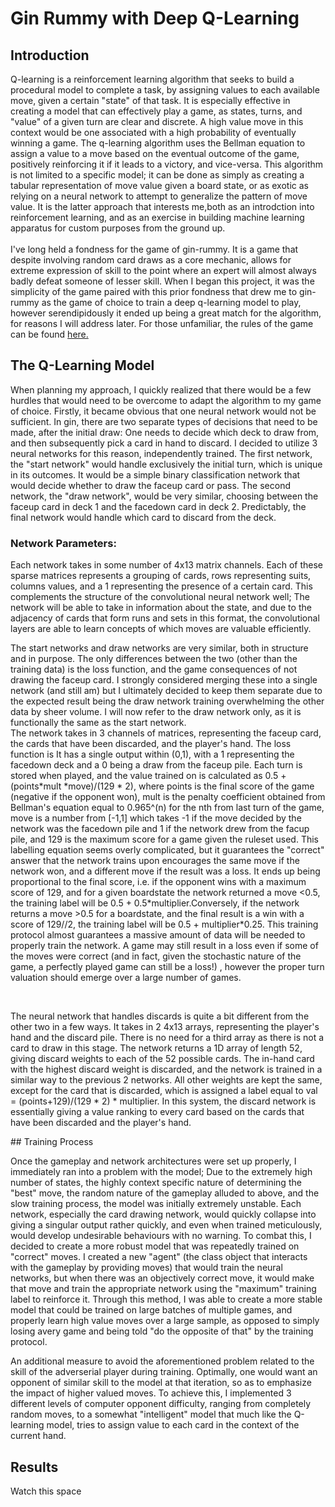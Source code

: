 # Gin Rummy with Deep Q-Learning

## Introduction
Q-learning is a reinforcement learning algorithm that seeks to build a procedural model to complete a task, by assigning values to each available move, given a certain "state"  of that task. It is especially effective in creating a model that can effectively play a game, as states, turns, and "value" of a given turn are clear and discrete. A high value move in this context would be one associated with a high probability of eventually winning a game. The q-learning algorithm uses the Bellman equation to assign a value to a move based on the eventual outcome of the game, positively reinforcing it if it leads to a victory, and vice-versa. This algorithm is not limited to a specific model; it can be done as simply as creating a tabular representation of move value given a board state, or as exotic as relying on a neural network to attempt to generalize the pattern of move value. It is the latter approach that interests me,both as an introdction into reinforcement learning, and as an exercise in building machine learning apparatus for custom purposes from the ground up. <br> <br>
I've long held a fondness for the game of gin-rummy. It is a game that despite involving random card draws as a core mechanic, allows for extreme expression of skill to the point where an expert will almost always badly defeat someone of lesser skill. When I began this project, it was the simplicity of the game paired with this prior fondness that drew me to gin-rummy as the game of choice to train a deep q-learning model to play, however serendipidously it ended up being a great match for the algorithm, for reasons I will address later. For those unfamiliar, the rules of the game can be found [here.](https://bicyclecards.com/how-to-play/gin-rummy/)

## The Q-Learning Model

When planning my approach, I quickly realized that there would be a few hurdles that would need to be overcome to adapt the algorithm to my game of choice. Firstly, it became obvious that one neural network would not be sufficient. In gin, there are two separate types of decisions that need to be made, after the initial draw: One needs to decide which deck to draw from, and then subsequently pick a card in hand to discard. I decided to utilize 3 neural networks for this reason, independently trained. The first network, the "start network" would handle exclusively the initial turn, which is unique in its outcomes. It would be a simple binary classification network that would decide whether to draw the faceup card or pass. The second network, the "draw network", would be very similar, choosing between the faceup card in deck 1 and the facedown card in deck 2. Predictably, the final network would handle which card to discard from the deck. 

### Network Parameters:
Each network takes in some number of 4x13 matrix channels. Each of these sparse matrices represents a grouping of cards, rows representing suits, columns values, and a 1 representing the presence of a certain card. This complements the structure of the convolutional neural network well; The network will be able to take in information about the state, and due to the adjacency of cards that form runs and sets in this format, the convolutional layers are able to learn concepts of which moves are valuable efficiently. 

<p>
  The start networks and draw networks are very similar, both in structure and in purpose. The only differences between the two (other than the training data) is the loss function, and the game consequences of not drawing the faceup card. I strongly considered merging these into a single network (and still am) but I ultimately decided to keep them separate due to the expected result being the draw network training overwhelming the other data by sheer volume.  I will now refer to the draw network only, as it is functionally the same as the start network.  

<br> 
The network takes in 3 channels of matrices, representing the faceup card, the cards that have been discarded, and the player's hand. The loss function is It has a single output within (0,1), with a 1 representing the facedown deck and a 0 being a draw from the faceup pile. Each turn is stored when played, and the value trained on is calculated as 0.5 +  (points*mult *move)/(129 * 2), where points is the final score of the game (negative if the opponent won), mult is the penalty coefficient obtained from Bellman's equation equal to 0.965^(n) for the nth from last turn of the game, move is a number from  [-1,1] which takes -1 if the move decided by the network was the facedown pile and 1 if the network drew from the facup pile, and 129 is the maximum score for a game given the ruleset used. This labelling equation seems overly complicated, but it guarantees the "correct" answer that the network trains upon encourages the same move if the network won, and a different move if the result was a loss. It ends up being proportional to the final score, i.e. if the opponent wins with a maximum score of 129, and for a given boardstate the network returned a move <0.5, the training label will be  0.5 + 0.5*multiplier.Conversely, if the network returns a move >0.5 for a boardstate, and the final result is a win with a score of 129//2, the training label will be 0.5 + multiplier*0.25. This training protocol almost guarantees a massive amount of data will be needed to properly train the network. A game may still result in a loss even if some of the moves were correct (and in fact, given the stochastic nature of the game, a perfectly played game can still be a loss!) , however the proper turn valuation should emerge over a large number of games. 
</p>
 <br> 
 <p>
  The neural network that handles discards is quite a bit different from the other two in a few ways. It takes in 2 4x13 arrays, representing the player's hand and the discard pile. There is no need for a third array as there is not a card to draw in this stage. The network returns a 1D array of length 52, giving discard weights to each of the 52 possible cards. The in-hand card with the highest discard weight is discarded, and the network is trained in a similar way to the previous 2 networks. All other weights are kept the same, except for the card that is discarded, which is assigned a label equal to val = (points+129)/(129 * 2) * multiplier. In this system, the discard network is essentially giving a value ranking to every card based on the cards that have been discarded and the player's hand. 

<br>  
  
</p>
## Training Process

<p>
 Once the gameplay and network architectures were set up properly, I immediately ran into a problem with the model; Due to the extremely high number of states, the highly context specific nature of determining the "best" move, the random nature of the gameplay alluded to above, and the slow training process, the model was initially extremely unstable. Each network, especially the card drawing network, would quickly collapse into giving a singular output rather quickly, and even when trained meticulously, would develop undesirable behaviours with no warning. To combat this, I decided to create a more robust model that was repeatedly trained on "correct" moves. I created a new "agent" (the class object that interacts with the gameplay by providing moves) that would train the neural networks, but when there was an objectively correct move, it would make that move and train the appropriate network using the "maximum" training label to reinforce it. Through this method, I was able to create a more stable model that could be trained on large batches of multiple games, and properly learn high value moves over a large sample, as opposed to simply losing avery game and being told "do the opposite of that" by the training protocol. 
</p>
<p>
An additional measure to avoid the aforementioned problem related to the skill of the adverserial player during training. Optimally, one would want an opponent of similar skill to the model at that iteration, so as to emphasize the impact of higher valued moves. To achieve this, I implemented 3 different levels of computer opponent difficulty, ranging from completely random moves, to a somewhat "intelligent" model that much like the Q-learning model, tries to assign value to each card in the context of the current hand. 
 
</p>

## Results
<p>
Watch this space
</p>
